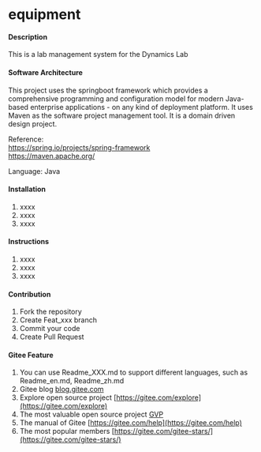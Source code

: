 # equipment

#### Description
This is a lab management system for the Dynamics Lab 

#### Software Architecture
This project uses the springboot framework which provides a comprehensive programming 
and configuration model for modern Java-based enterprise applications - on any kind of 
deployment platform. It uses Maven as the software project management tool. It is a domain driven design project.


Reference:
<br/>
https://spring.io/projects/spring-framework 
<br/>
https://maven.apache.org/

Language: 
Java

#### Installation

1.  xxxx
2.  xxxx
3.  xxxx

#### Instructions

1.  xxxx
2.  xxxx
3.  xxxx

#### Contribution

1.  Fork the repository
2.  Create Feat_xxx branch
3.  Commit your code
4.  Create Pull Request


#### Gitee Feature

1.  You can use Readme\_XXX.md to support different languages, such as Readme\_en.md, Readme\_zh.md
2.  Gitee blog [blog.gitee.com](https://blog.gitee.com)
3.  Explore open source project [https://gitee.com/explore](https://gitee.com/explore)
4.  The most valuable open source project [GVP](https://gitee.com/gvp)
5.  The manual of Gitee [https://gitee.com/help](https://gitee.com/help)
6.  The most popular members  [https://gitee.com/gitee-stars/](https://gitee.com/gitee-stars/)
